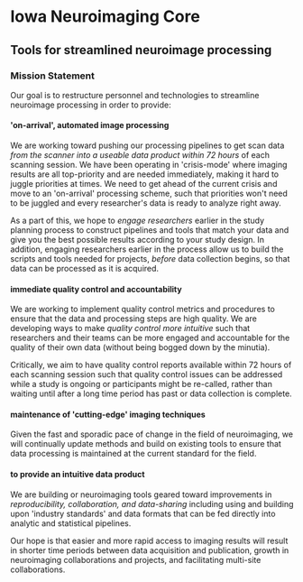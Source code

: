 # Iowa Neuroimaging Core
## Tools for streamlined neuroimage processing

### Mission Statement  

Our goal is to restructure personnel and technologies to streamline neuroimage processing in order to provide:

#### 'on-arrival', automated image processing  
We are working toward pushing our processing pipelines to get scan data *from the scanner into a useable data product within 72 hours* of each scanning session. We have been operating in 'crisis-mode' where imaging results are all top-priority and are needed immediately, making it hard to juggle priorities at times. We need to get ahead of the current crisis and move to an 'on-arrival' processing scheme, such that priorities won't need to be juggled and every researcher's data is ready to analyze right away.  

As a part of this, we hope to *engage researchers* earlier in the study planning process to construct pipelines and tools that match your data and give you the best possible results according to your study design. In addition, engaging researchers earlier in the process allow us to build the scripts and tools needed for projects, *before* data collection begins, so that data can be processed as it is acquired. 
   
#### immediate quality control and accountability  
We are working to implement quality control metrics and procedures to ensure that the data and processing steps are high quality. We are developing ways to make *quality control more intuitive* such that researchers and their teams can be more engaged and accountable for the quality of their own data (without being bogged down by the minutia).  

Critically, we aim to have quality control reports available within 72 hours of each scanning session such that quality control issues can be addressed while a study is ongoing or participants might be re-called, rather than waiting until after a long time period has past or data collection is complete.  
   
#### maintenance of 'cutting-edge' imaging techniques  
Given the fast and sporadic pace of change in the field of neuroimaging, we will continually update methods and build on existing tools to ensure that data processing is maintained at the current standard for the field.

#### to provide an intuitive data product  
We are building or neuroimaging tools geared toward improvements in *reproducibility, collaboration, and data-sharing* including using and building upon 'industry standards' and data formats that can be fed directly into analytic and statistical pipelines.  

Our hope is that easier and more rapid access to imaging results will result in shorter time periods between data acquisition and publication, growth in neuroimaging collaborations and projects, and facilitating multi-site collaborations.  
